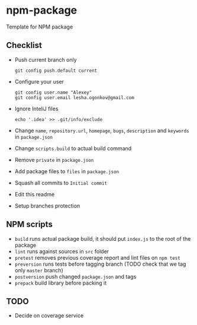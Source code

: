 # npm-package
Template for NPM package

## Checklist

* Push current branch only

      git config push.default current

* Configure your user

      git config user.name "Alexey"
      git config user.email lesha.ogonkov@gmail.com

* Ignore InteliJ files

      echo '.idea' >> .git/info/exclude

* Change `name`, `repository.url`, `homepage`, `bugs`, `description` and
  `keywords` in `package.json`
* Change `scripts.build` to actual build command
* Remove `private` in `package.json`
* Add package files to `files` in `package.json`
* Squash all commits to `Initial commit`
* Edit this readme
* Setup branches protection

## NPM scripts

* `build` runs actual package build, it should put `index.js` to the root of
  the package
* `lint` runs against sources in `src` folder
* `pretest` removes previous coverage report and lint files on `npm test`
* `preversion` runs tests before tagging branch (TODO check that we tag only
  `master` branch)
* `postversion` push changed `package.json` and tags
* `prepack` build library before packing it

## TODO

* Decide on coverage service
